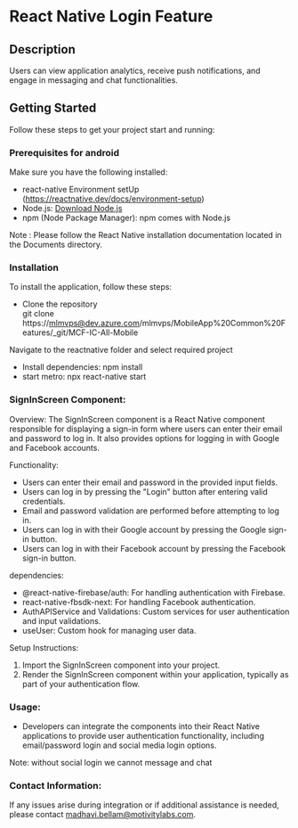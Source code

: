# React Native Login Feature

## Description 
Users can view application analytics, receive push notifications, and engage in messaging and chat functionalities.
 
## Getting Started
 
Follow these steps to get your project start and running:
### Prerequisites for android

Make sure you have the following installed:
- react-native Environment setUp (https://reactnative.dev/docs/environment-setup)
- Node.js: [Download Node.js](https://nodejs.org/)
- npm (Node Package Manager): npm comes with Node.js

Note : Please follow the React Native installation documentation located in the Documents directory.

### Installation
To install the application, follow these steps:
 
- Clone the repository  
  git clone https://mlmvps@dev.azure.com/mlmvps/MobileApp%20Common%20Features/_git/MCF-IC-All-Mobile

Navigate to the reactnative folder and select required project
- Install dependencies: npm install
- start metro: npx react-native start


### SignInScreen Component:

Overview:
The SignInScreen component is a React Native component responsible for displaying a sign-in form where users can enter their email and password to log in. It also provides options for logging in with Google and Facebook accounts.

Functionality:
- Users can enter their email and password in the provided input fields.
- Users can log in by pressing the "Login" button after entering valid credentials.
- Email and password validation are performed before attempting to log in.
- Users can log in with their Google account by pressing the Google sign-in button.
- Users can log in with their Facebook account by pressing the Facebook sign-in button.

dependencies:
- @react-native-firebase/auth: For handling authentication with Firebase.
- react-native-fbsdk-next: For handling Facebook authentication.
- AuthAPIService and Validations: Custom services for user authentication and input validations.
- useUser: Custom hook for managing user data.

Setup Instructions:
1. Import the SignInScreen component into your project.
2. Render the SignInScreen component within your application, typically as part of your authentication flow.

### Usage:
- Developers can integrate the components into their React Native applications to provide user authentication functionality, including email/password login and social media login options.

Note: without social login we cannot message and chat


### Contact Information:
If any issues arise during integration or if additional assistance is needed, please contact 
madhavi.bellam@motivitylabs.com.

